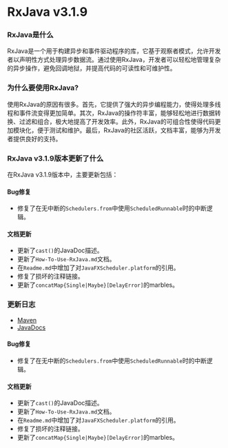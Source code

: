 # RxJava v3.1.9
### RxJava是什么

RxJava是一个用于构建异步和事件驱动程序的库，它基于观察者模式，允许开发者以声明性方式处理异步数据流。通过使用RxJava，开发者可以轻松地管理复杂的异步操作，避免回调地狱，并提高代码的可读性和可维护性。

### 为什么要使用RxJava?

使用RxJava的原因有很多。首先，它提供了强大的异步编程能力，使得处理多线程和事件流变得更加简单。其次，RxJava的操作符丰富，能够轻松地进行数据转换、过滤和组合，极大地提高了开发效率。此外，RxJava的可组合性使得代码更加模块化，便于测试和维护。最后，RxJava的社区活跃，文档丰富，能够为开发者提供良好的支持。

### RxJava v3.1.9版本更新了什么

在RxJava v3.1.9版本中，主要更新包括：

#### Bug修复
- 修复了在无中断的`Schedulers.from`中使用`ScheduledRunnable`时的中断逻辑。

#### 文档更新
- 更新了`cast()`的JavaDoc描述。
- 更新了`How-To-Use-RxJava.md`文档。
- 在`Readme.md`中增加了对`JavaFXScheduler.platform`的引用。
- 修复了损坏的注释链接。
- 更新了`concatMap{Single|Maybe}[DelayError]`的marbles。

### 更新日志

- [Maven](http://search.maven.org/#artifactdetails%7Cio.reactivex.rxjava3%7Crxjava%7C3.1.9%7C)  
- [JavaDocs](http://reactivex.io/RxJava/3.x/javadoc/3.1.9)

#### Bug修复
- 修复了在无中断的`Schedulers.from`中使用`ScheduledRunnable`时的中断逻辑。

#### 文档更新
- 更新了`cast()`的JavaDoc描述。
- 更新了`How-To-Use-RxJava.md`文档。
- 在`Readme.md`中增加了对`JavaFXScheduler.platform`的引用。
- 修复了损坏的注释链接。
- 更新了`concatMap{Single|Maybe}[DelayError]`的marbles。